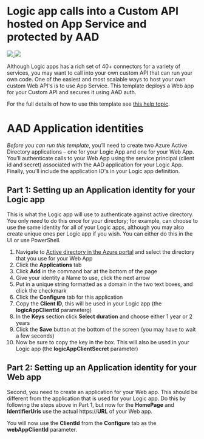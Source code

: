 # Logic app calls into a Custom API hosted on App Service and protected by AAD

<a href="https://portal.azure.com/#create/Microsoft.Template/uri/https%3A%2F%2Fraw.githubusercontent.com%2Fgourlaa%2Fazure-quickstart-templates%2Fmaster%2F201-logic-app-custom-api%2Fazuredeploy.json" target="_blank">
    <img src="http://azuredeploy.net/deploybutton.png"/>
</a>
<a href="http://armviz.io/#/?load=https%3A%2F%2Fraw.githubusercontent.com%2Fgourlaa%2Fazure-quickstart-templates%2Fmaster%2F201-logic-app-custom-api%2Fazuredeploy.json" target="_blank">
    <img src="http://armviz.io/visualizebutton.png"/>
</a>

Although Logic apps has a rich set of 40+ connectors for a variety of services, you may want to call into your own custom API that can run your own code. One of the easiest and most scalable ways to host your own custom Web API's is to use App Service. This template deploys a Web app for your Custom API and secures it using AAD auth.

For the full details of how to use this template see [this help topic](https://azure.microsoft.com/en-us/documentation/articles/app-service-logic-custom-hosted-api/).

# AAD Application identities

*Before you can run this template*, you’ll  need to create two Azure Active Directory applications – one for your Logic App and one for your Web App.  You’ll authenticate calls to your Web App using the service principal (client id and secret) associated with the AAD application for your Logic App. Finally, you'll include the application ID's in your Logic app definition. 

## Part 1: Setting up an Application identity for your Logic app

This is what the Logic app will use to authenticate against active directory. You only *need* to do this once for your directory; for example, can choose to use the same identity for all of your Logic apps, although you may also create unique ones per Logic app if you wish. You can either do this in the UI or use PowerShell.

1. Navigate to [Active directory in the Azure portal](https://manage.windowsazure.com/#Workspaces/ActiveDirectoryExtension/directory) and select the directory that you use for your Web App
2. Click the **Applications** tab
3. Click **Add** in the command bar at the bottom of the page
4. Give your identity a Name to use, click the next arrow
5. Put in a unique string formatted as a domain in the two text boxes, and click the checkmark
6. Click the **Configure** tab for this application
7. Copy the **Client ID**, this will be used in your Logic app (the **logicAppClientId** parameterg)
8. In the **Keys** section click **Select duration** and choose either 1 year or 2 years
9. Click the **Save** button at the bottom of the screen (you may have to wait a few seconds)
10. Now be sure to copy the key in the box. This will also be used in your Logic app (the **logicAppClientSecret** parameter)

## Part 2: Setting up an Application identity for your Web app

Second, you need to create an application for your Web app. This should be different from the application that is used for your Logic app. Do this by following the steps above in Part 1, but now for the **HomePage** and **IdentifierUris** use the actual https://**URL** of your Web app.

You will now use the **ClientId** from the **Configure** tab as the **webAppClientId** parameter.
